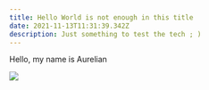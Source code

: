 ```yaml
---
title: Hello World is not enough in this title
date: 2021-11-13T11:31:39.342Z
description: Just something to test the tech ; )
---
```

Hello, my name is Aurelian

![](https://www.eatliver.com/wp-content/uploads/2018/04/funny-birds12.gif)